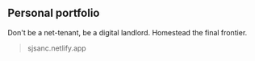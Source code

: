 ## Personal portfolio

Don't be a net-tenant, be a digital landlord. Homestead the final frontier. 

> sjsanc.netlify.app